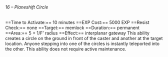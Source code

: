 ###### 16 – Planeshift Circle
==Time to Activate:== 10 minutes
==EXP Cost:== 5000 EXP
==Resist Check:== none
==Target:== memlock
==Duration:== permanent
==Area:== 5 + 1/F’ radius
==Effect:== interplanar gateway
This ability creates a circle on the ground in front of the caster and another at the target location. Anyone stepping into one of the circles is instantly teleported into the other. This ability does not require active maintenance.
